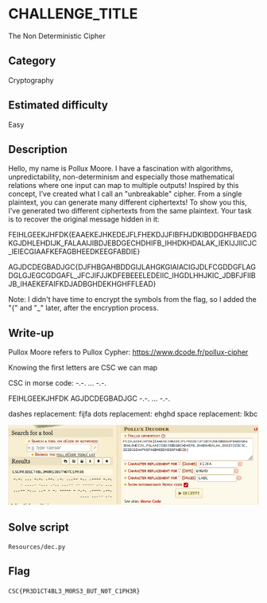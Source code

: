 # CHALLENGE_TITLE
The Non Deterministic Cipher

## Category
Cryptography

## Estimated difficulty
Easy

## Description
Hello, my name is Pollux Moore. I have a fascination with algorithms, unpredictability, non-determinism and especially those mathematical relations where one input can map to multiple outputs!
Inspired by this concept, I’ve created what I call an "unbreakable" cipher.
From a single plaintext, you can generate many different ciphertexts!
To show you this, I’ve generated two different ciphertexts from the same plaintext.
Your task is to recover the original message hidden in it:

FEIHLGEEKJHFDK{EAAEKEJHKEDEJFLFHEKDJJFIBFHJDKIBDDGHFBAEDGKGJDHLEHDIJK_FALAAIJIBDJEBDGECHDHIFB_IHHDKHDALAK_IEKIJJIICJC_IEIECGIAAFKEFAGBHEEDKEEGFABDIE}

AGJDCDEGBADJGC{DJFHBGAHBDDGIJLAHGKGIAIACIGJDLFCGDDGFLAGDGLGJEGCGDGAFL_JFCJIFJJKDFEBEEELEDEIIC_IHGDLHHJKIC_JDBFJFIIBJB_IHAEKEFAIFKDJADBGHDEKHGHFFLEAD}

Note: I didn't have time to encrypt the symbols from the flag, so I added the "{" and "_" later, after the encryption process.

## Write-up

Pullox Moore refers to Pullox Cypher: https://www.dcode.fr/pollux-cipher

Knowing the first letters are CSC we can map 

CSC in morse code: -.-. ... -.-.

FEIHLGEEKJHFDK
AGJDCDEGBADJGC
-.-. ... -.-.

dashes replacement: fijfa
dots replacement: ehghd
space replacement: lkbc

![](./Resources/solved.png)

## Solve script
`Resources/dec.py`

## Flag
`CSC{PR3D1CT4BL3_M0RS3_BUT_N0T_C1PH3R}`